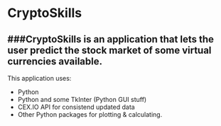 # CryptoSkills

###CryptoSkills is an application that lets the user predict the stock market of some virtual currencies available.
---
This application uses:
* Python
* Python and some TkInter (Python GUI stuff)
* CEX.IO API for consistend updated data
* Other Python packages for plotting & calculating.
